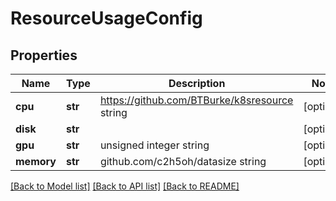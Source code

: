 # ResourceUsageConfig

## Properties
Name | Type | Description | Notes
------------ | ------------- | ------------- | -------------
**cpu** | **str** | https://github.com/BTBurke/k8sresource string | [optional] 
**disk** | **str** |  | [optional] 
**gpu** | **str** | unsigned integer string | [optional] 
**memory** | **str** | github.com/c2h5oh/datasize string | [optional] 

[[Back to Model list]](../README.md#documentation-for-models) [[Back to API list]](../README.md#documentation-for-api-endpoints) [[Back to README]](../README.md)

